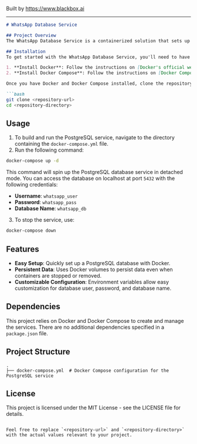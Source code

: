 
Built by https://www.blackbox.ai

---

```markdown
# WhatsApp Database Service

## Project Overview
The WhatsApp Database Service is a containerized solution that sets up a PostgreSQL database for a WhatsApp-like application. This service uses Docker Compose to simplify the deployment of the database environment, ensuring that all dependencies and configurations are handled automatically.

## Installation
To get started with the WhatsApp Database Service, you'll need to have Docker and Docker Compose installed on your machine. Here’s how to install them:

1. **Install Docker**: Follow the instructions on [Docker's official website](https://docs.docker.com/get-docker/) to install Docker for your OS.
2. **Install Docker Compose**: Follow the instructions on [Docker Compose's official website](https://docs.docker.com/compose/install/) for your OS.

Once you have Docker and Docker Compose installed, clone the repository:

```bash
git clone <repository-url>
cd <repository-directory>
```

## Usage
1. To build and run the PostgreSQL service, navigate to the directory containing the `docker-compose.yml` file.
2. Run the following command:

```bash
docker-compose up -d
```

This command will spin up the PostgreSQL database service in detached mode. You can access the database on localhost at port `5432` with the following credentials:
- **Username**: `whatsapp_user`
- **Password**: `whatsapp_pass`
- **Database Name**: `whatsapp_db`

3. To stop the service, use:

```bash
docker-compose down
```

## Features
- **Easy Setup**: Quickly set up a PostgreSQL database with Docker.
- **Persistent Data**: Uses Docker volumes to persist data even when containers are stopped or removed.
- **Customizable Configuration**: Environment variables allow easy customization for database user, password, and database name.

## Dependencies
This project relies on Docker and Docker Compose to create and manage the services. There are no additional dependencies specified in a `package.json` file.

## Project Structure
```
.
├── docker-compose.yml  # Docker Compose configuration for the PostgreSQL service
```

## License
This project is licensed under the MIT License - see the LICENSE file for details.

```

Feel free to replace `<repository-url>` and `<repository-directory>` with the actual values relevant to your project.
```